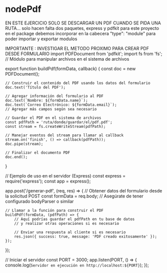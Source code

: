 # nodePdf
EN ESTE EJERCICIO SOLO SE DESCARGAR UN PDF CUANDO SE PIDA UNA RUTA...
solo hacen  falta dos paquetes, express y pdfkit
para este proyecto en el package debemos incorporar en la cabecera "type": "module" para poder importar y exportar modulos


IMPORTANTE : INVESTIGAR EL METODO PROXIMO PARA CREAR PDF DESDE FORMULARIO
import PDFDocument from 'pdfkit';
import fs from 'fs'; // Módulo para manipular archivos en el sistema de archivos

export function buildPdf(formData, callback) {
    const doc = new PDFDocument();

    // Construir el contenido del PDF usando los datos del formulario
    doc.text('Título del PDF');

    // Agregar información del formulario al PDF
    doc.text(`Nombre: ${formData.name}`);
    doc.text(`Correo Electrónico: ${formData.email}`);
    // Agregar más campos según sea necesario

    // Guardar el PDF en el sistema de archivos
    const pdfPath = 'ruta/donde/guardar/el/pdf.pdf';
    const stream = fs.createWriteStream(pdfPath);

    // Manejar eventos del stream para llamar al callback
    stream.on('finish', () => callback(pdfPath));
    doc.pipe(stream);

    // Finalizar el documento PDF
    doc.end();
}

// Ejemplo de uso en el servidor (Express)
const express = require('express');
const app = express();

app.post('/generar-pdf', (req, res) => {
    // Obtener datos del formulario desde la solicitud POST
    const formData = req.body; // Asegúrate de tener configurado bodyParser o similar

    // Llamar a la función para construir el PDF
    buildPdf(formData, (pdfPath) => {
        // Aquí podrías guardar el pdfPath en tu base de datos
        // y realizar otras operaciones si es necesario

        // Enviar una respuesta al cliente si es necesario
        res.json({ success: true, message: 'PDF creado exitosamente' });
    });
});

// Iniciar el servidor
const PORT = 3000;
app.listen(PORT, () => {
    console.log(`Servidor en ejecución en http://localhost:${PORT}`);
});
